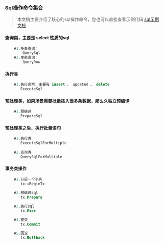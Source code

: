 ### Sql操作命令集合  
>本文档主要介绍了核心的sql操作命令，您也可以直接查看示例代码  [sql示例文档](../App/Model/Test.go)       
#### 查询类，主要是 select 性质的sql  
```sql
    #1.多条查询： 
        QuerySql
    #2.单条查询： 
        QueryRow
```

#### 执行类  
```sql
    #1.执行命令，主要有 insert 、 updated 、 delete   
       ExecuteSql
```       

#### 预处理类，如果场景需要批量插入很多条数据，那么久独立预编译
```sql
    #1.预编译
       PrepareSql
```        

#### 预处理类之后，执行批量语句
```sql
    #1.执行类
       ExecuteSqlForMultiple
    
    #2.查询类
       QuerySqlForMultiple             

``` 

#### 事务类操作
```sql
    #1.开启一个事务
       tx:=BeginTx
    
    #2.预编译sql
       tx.Prepare

    #3.执行sql
       tx.Exec

    #4.提交
       tx.Commit

    #5.回滚
       tx.Rollback         
``` 
  